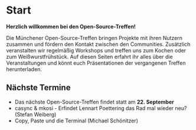 # Start

**Herzlich willkommen bei den Open-Source-Treffen!**

Die Münchener Open-Source-Treffen bringen Projekte mit ihren Nutzern zusammen und fördern den Kontakt zwischen den Communities. Zusätzlich veranstalten wir regelmäßig Workshops und treffen uns zum Kochen oder zum Weißwurstfrühstück. Auf diesen Seiten erfahrt ihr alles über die Veranstaltungen und könnt euch Präsentationen der vergangenen Treffen herunterladen.

## Nächste Termine

*   Das nächste Open-Source-Treffen findet statt am **22. September**
 * casync & mkosi - Erfindet Lennart Poettering das Rad mal wieder neu? (Stefan Weiberg)
 * Copy, Paste und die Terminal (Michael Schönitzer)
